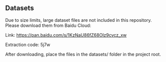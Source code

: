 ## Datasets

Due to size limits, large dataset files are not included in this repository.
Please download them from Baidu Cloud:

Link: https://pan.baidu.com/s/1KzNaU86fZ68Olz9cvcz_xw

Extraction code: 5j7w

After downloading, place the files in the datasets/ folder in the project root.
